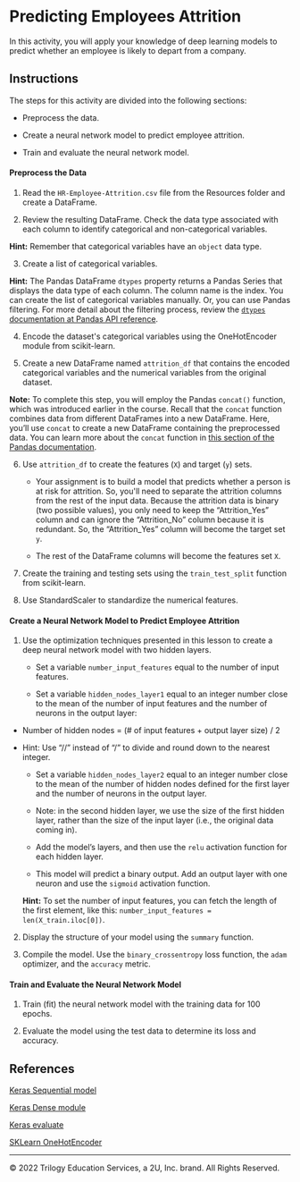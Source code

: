 # Predicting Employees Attrition

In this activity, you will apply your knowledge of deep learning models to predict whether an employee is likely to depart from a company.

## Instructions

The steps for this activity are divided into the following sections:

* Preprocess the data.

* Create a neural network model to predict employee attrition.

* Train and evaluate the neural network model.

#### Preprocess the Data 

1. Read the `HR-Employee-Attrition.csv` file from the Resources folder and create a DataFrame.

2. Review the resulting DataFrame. Check the data type associated with each column to identify categorical and non-categorical variables.

  **Hint:** Remember that categorical variables have an `object` data type.

3. Create a list of categorical variables.

  **Hint:** The Pandas DataFrame `dtypes` property returns a Pandas Series that displays the data type of each column. The column name is the index. You can create the list of categorical variables manually. Or, you can use Pandas filtering. For more detail about the filtering process, review the [`dtypes` documentation at Pandas API reference](https://pandas.pydata.org/pandas-docs/stable/reference/api/pandas.DataFrame.dtypes.html).

4. Encode the dataset's categorical variables using the OneHotEncoder module from scikit-learn.

5. Create a new DataFrame named `attrition_df` that contains the encoded categorical variables and the numerical variables from the original dataset.

 **Note:** To complete this step, you will employ the Pandas `concat()` function, which was introduced earlier in the course. Recall that the `concat` function combines data from different DataFrames into a new DataFrame. Here, you’ll use `concat` to create a new DataFrame containing the preprocessed data. You can learn more about the `concat` function in [this section of the Pandas documentation](https://pandas.pydata.org/pandas-docs/stable/reference/api/pandas.concat.html).

6. Use `attrition_df` to create the features (`X`) and target (`y`) sets.

    * Your assignment is to build a model that predicts whether a person is at risk for attrition. So, you'll need to separate the attrition columns from the rest of the input data. Because the attrition data is binary (two possible values), you only need to keep the “Attrition_Yes” column and can ignore the “Attrition_No” column because it is redundant. So, the “Attrition_Yes” column will become the target set `y`.

    * The rest of the DataFrame columns will become the features set `X`.
    
7. Create the training and testing sets using the `train_test_split` function from scikit-learn.

8. Use StandardScaler to standardize the numerical features.

#### Create a Neural Network Model to Predict Employee Attrition

1. Use the optimization techniques presented in this lesson to create a deep neural network model with two hidden layers.

    * Set a variable `number_input_features` equal to the number of input features.

    * Set a variable `hidden_nodes_layer1` equal to an integer number close to the mean of the number of input features and the number of neurons in the output layer:

* Number of hidden nodes = (# of input features + output layer size) / 2
* Hint: Use “//” instead of “/” to divide and round down to the nearest integer.

    * Set a variable `hidden_nodes_layer2` equal to an integer number close to the mean of the number of hidden nodes defined for the first layer and the number of neurons in the output layer.

	* Note: in the second hidden layer, we use the size of the first hidden layer, rather than the size of the input layer (i.e., the original data coming in).

    * Add the model’s layers, and then use the `relu` activation function for each hidden layer.

    * This model will predict a binary output. Add an output layer with one neuron and use the `sigmoid` activation function.

  **Hint:** To set the number of input features, you can fetch the length of the first element, like this: `number_input_features = len(X_train.iloc[0])`.

2. Display the structure of your model using the `summary` function.

3. Compile the model. Use the `binary_crossentropy` loss function, the `adam` optimizer, and the `accuracy` metric.

#### Train and Evaluate the Neural Network Model

1. Train (fit) the neural network model with the training data for 100 epochs.

2. Evaluate the model using the test data to determine its loss and accuracy.

## References

[Keras Sequential model](https://keras.io/api/models/sequential/)

[Keras Dense module](https://keras.io/api/layers/core_layers/dense/)

[Keras evaluate](https://keras.io/api/models/model_training_apis/)

[SKLearn OneHotEncoder](https://scikit-learn.org/stable/modules/generated/sklearn.preprocessing.OneHotEncoder.html)

---

© 2022 Trilogy Education Services, a 2U, Inc. brand. All Rights Reserved.